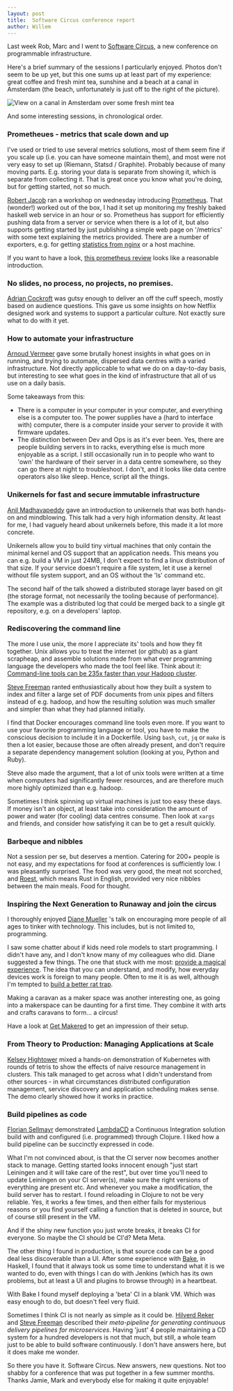 ```yaml
---
layout: post
title:  Software Circus conference report
author: Willem
---
```


Last week Rob, Marc and I went to [Software Circus](http://softwarecircus.eu/), a
new conference on programmable infrastructure.

Here's a brief summary of the sessions I particularly enjoyed. Photos
don't seem to be up yet, but this one sums up at least part of my
experience: great coffee and fresh mint tea, sunshine and a beach at a
canal in Amsterdam (the beach, unfortunately is just off to the right of
the picture).

![View on a canal in Amsterdam over some fresh mint tea](/attachments/blogposts/2015/software-circus-canal.jpg)

And some interesting sessions, in chronological order.

### Prometheues - metrics that scale down and up

I've used or tried to use several metrics solutions, most of them seem
fine if you scale up (i.e. you can have someone maintain them), and most
were not very easy to set up (Riemann, Statsd / Graphite). Probably
because of many moving parts. E.g. storing your data is separate from
showing it, which is separate from collecting it. That is great once you
know what you're doing, but for getting started, not so much.
 
[Robert Jacob](http://softwarecircus.io/robert-jacob/) ran a workshop on
wednesday introducing [Prometheus](https://github.com/prometheus). That (wonder!) worked out of the box,
I had it set up monitoring my freshly baked haskell web service in an
hour or so. Prometheus has support for efficiently pushing data from a
server or service when there is a lot of it, but also supports getting
started by just publishing a simple web page on '/metrics' with some
text explaining the metrics provided. There are a number of exporters,
e.g. for getting [statistics from
nginx](https://github.com/discordianfish/nginx_exporter) or a host
machine.

If you want to have a look, [this
prometheus review](http://rancher.com/docker-monitoring-continued-prometheus-and-sysdig/)
looks like a reasonable introduction.

### No slides, no process, no projects, no premises.

[Adrian Cockroft](http://softwarecircus.io/adrian-cockcroft/) was gutsy
enough to deliver an off the cuff speech, mostly based on audience
questions. This gave us some insights on how Netflix designed work and
systems to support a particular culture. Not exactly sure what to do
with it yet.

### How to automate your infrastructure

[Arnoud Vermeer](http://softwarecircus.io/arnoud-vermeer/) gave some
brutally honest insights in what goes on in running, and trying to
automate, dispersed data centres with a varied infrastructure. Not directly
appliccable to what we do on a day-to-day basis, but interesting to see
what goes in the kind of infrastructure that all of us use on a daily
basis. 

Some takeaways from this: 

- There is a computer in your computer in your
computer, and everything else is a computer too. The power supplies have
a (hard to interface with) computer, there is a computer inside your
server to provide it with firmware updates.
- The distinction between Dev and Ops is as it's ever been. Yes,
  there are people building servers in to racks, everything else is much
more enjoyable as a script. I still occasionally run in to people who
want to 'own' the hardware of their server in a data centre somewhere,
so they can go there at night to troubleshoot. I don't, and it looks
like data centre operators also like sleep. Hence, script all the
things.

### Unikernels for fast and secure immutable infrastructure

[Anil Madhavapeddy](http://softwarecircus.io/anil-madhavapeddy/) gave an
introduction to unikernels that was both hands-on and mindblowing. This
talk had a very high information density. At least for me, I had vaguely
heard about unikernels before, this made it a lot more concrete. 

Unikernels allow you to build tiny virtual machines that only contain
the minimal kernel and OS support that an application needs. This means
you can e.g. build a VM in just 24MB, I don't expect to find a linux distribution
of that size. If your service doesn't require a file system, let it use
a kernel without file system support, and an OS without the 'ls' command
etc.

The second half of the talk showed a distributed storage layer based on
git (the storage format, not necessarily the tooling because of
performance). The example was a distributed log that could be merged
back to a single git repository, e.g. on a developers' laptop. 
 
### Rediscovering the command line

The more I use unix, the more I appreciate its' tools and how they fit
together. Unix allows you to treat the internet (or github) as a giant
scrapheap, and assemble solutions made from what ever programming
language the developers who made the tool feel like. Think about it:  [Command-line tools can be 235x
faster than your Hadoop
cluster](http://aadrake.com/command-line-tools-can-be-235x-faster-than-your-hadoop-cluster.html).

[Steve Freeman](http://softwarecircus.io/steve-freeman/) ranted
enthusiastically about how they built a system to index and filter a
large set of PDF documents from unix pipes and filters instead of e.g.
hadoop, and how the resulting solution was much smaller and simpler than
what they had planned initially.

I find that Docker encourages command line tools even more. If you want
to use your favorite programming language or tool, you have to make the
conscious decision to include it in a Dockerfile. Using `bash`, `cut`,
`jq` or `make`
is then a lot easier, because those are often already present, and don't
require a separate dependency management solution (looking at you,
Python and Ruby).

Steve also made the argument, that a lot of unix tools were written at a
time when computers had significantly fewer resources, and are therefore
much more highly optimized than e.g. hadoop. 

Sometimes I think spinning up virtual machines is just too easy these days. If money isn't an object, at least take into consideration the amount of power and water (for cooling) data centres consume. Then look at `xargs` and friends, and consider how satisfying it can be to get a result quickly.

### Barbeque and nibbles

Not a session per se, but deserves a mention. Catering for 200+ people
is not easy, and my expectations for food at conferences is sufficiently
low. I was pleasantly surprised. The food was very good, the meat not
scorched, and [Roest](http://www.amsterdamroest.nl/), which means Rust
in English, provided very nice nibbles between the main meals. Food for
thought. 

### Inspiring the Next Generation to Runaway and join the circus

I thoroughly enjoyed [Diane Mueller](http://softwarecircus.io/diane-mueller/) 's talk on encouraging more people of all ages to tinker with technology. This  includes, but is not limited to, programming. 

I saw some chatter about if kids need role models to start programming.
I didn't have any, and I don't know many of my colleagues who did. Diane
suggested a few things. The one that stuck with me most: [provide a
magical experience](http://www.getmakered.com/). The idea that you can
understand, and modify, how everyday devices work is foreign to many
people. Often to me it is as well, although I'm tempted to [build a
better rat trap](http://makezine.com/projects/make-43/smart-rat-trap/).

Making a caravan as a maker space was another interesting one, as going
into a makerspace can be daunting for a first time. They combine it with
arts and crafts caravans to form... a circus!

Have a look at [Get Makered](http://www.getmakered.com/) to get an
impression of their setup. 

### From Theory to Production: Managing Applications at Scale

[Kelsey Hightower](http://softwarecircus.io/kelsey-hightower/) mixed
a hands-on demonstration of Kubernetes with rounds of tetris to show the effects of naive resource management in clusters. This talk managed to get across what I didn't understand from other sources - in what circumstances distributed configuration management, service discovery and application scheduling makes sense. The demo clearly showed how it works in practice.

### Build pipelines as code

[Florian Sellmayr](http://softwarecircus.io/florian-sellmayr/) demonstrated [LambdaCD](https://github.com/flosell/lambdacd) a Continuous Integration solution build with and configured (i.e. programmed) through Clojure. I liked how a build pipeline can be succinctly expressed in code. 

What I'm not convinced about, is that the CI server now becomes another stack to manage. Getting started looks innocent enough "just start Leiningen and it will take care of the rest", but over time you'll need to update Leiningen on your CI server(s), make sure the right versions of everything are present etc. And whenever you make a modification, the build server has to restart. I found reloading in Clojure to not be very reliable. Yes, it works a few times, and then either fails for mysterious reasons or you find yourself calling a function that is deleted in source, but of course still present in the VM. 

And if the shiny new function you just wrote breaks, it breaks CI for
everyone. So maybe the CI should be CI'd? Meta Meta. 

The other thing I found in production, is that source code can be a good deal less discoverable than a UI. After some experience with [Bake](http://neilmitchell.blogspot.co.uk/2014/10/bake-continuous-integration-system.html), in Haskell, I found that it always took us some time to understand what it is we wanted to do, even with things I can do with Jenkins (which has its own problems, but at least a UI and plugins to browse through) in a heartbeat.

With Bake I found myself deploying a 'beta' CI in a blank VM. Which was
easy enough to do, but doesn't feel very fluid.

Sometimes I think CI is not nearly as simple as it could be. [Hilverd
Reker](http://softwarecircus.io/hilverd-reker/) and [Steve
Freeman](http://softwarecircus.io/steve-freeman/) described their
_meta-pipeline for generating continuous delivery pipelines for
microservices_. Having 'just' 4 people maintaining a CD system for a
hundred developers is not that much, but still, a whole team just to be
able to build software continuously. I don't have answers here, but it
does make me wonder.

So there you have it. Software Circus. New answers, new questions. Not
too shabby for a conference that was put together in a few summer months. Thanks Jamie, Mark and everybody else for making it quite
enjoyable!

